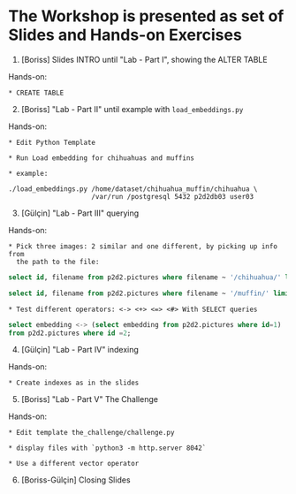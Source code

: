 # The Workshop is presented as set of Slides and Hands-on Exercises

1. [Boriss] Slides INTRO until "Lab - Part I", showing the ALTER TABLE

Hands-on:

    * CREATE TABLE

2. [Boriss] "Lab - Part II" until example with `load_embeddings.py`


Hands-on:

    * Edit Python Template

    * Run Load embedding for chihuahuas and muffins

    * example:

    ./load_embeddings.py /home/dataset/chihuahua_muffin/chihuahua \
                         /var/run /postgresql 5432 p2d2db03 user03


3. [Gülçin] "Lab - Part III" querying

Hands-on:

    * Pick three images: 2 similar and one different, by picking up info from
      the path to the file:

```sql
select id, filename from p2d2.pictures where filename ~ '/chihuahua/' limit 10;

select id, filename from p2d2.pictures where filename ~ '/muffin/' limit 10;
```

    * Test different operators: <-> <+> <=> <#> With SELECT queries

```sql
select embedding <-> (select embedding from p2d2.pictures where id=1)
from p2d2.pictures where id =2;
```

4. [Gülçin] "Lab - Part IV" indexing

Hands-on:

    * Create indexes as in the slides


5. [Boriss] "Lab - Part V" The Challenge

Hands-on:

    * Edit template the_challenge/challenge.py

    * display files with `python3 -m http.server 8042`

    * Use a different vector operator


6. [Boriss-Gülçin] Closing Slides
